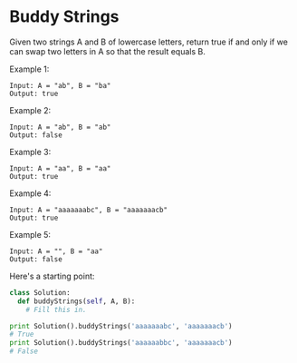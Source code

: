# Buddy Strings

Given two strings A and B of lowercase letters, return true if and only if we can swap two letters in A so that the result equals B.

Example 1:

```
Input: A = "ab", B = "ba"
Output: true
```

Example 2:

```
Input: A = "ab", B = "ab"
Output: false
```

Example 3:

```
Input: A = "aa", B = "aa"
Output: true
```

Example 4:

```
Input: A = "aaaaaaabc", B = "aaaaaaacb"
Output: true
```

Example 5:

```
Input: A = "", B = "aa"
Output: false
```

Here's a starting point:

```python
class Solution:
  def buddyStrings(self, A, B):
    # Fill this in.

print Solution().buddyStrings('aaaaaaabc', 'aaaaaaacb')
# True
print Solution().buddyStrings('aaaaaabbc', 'aaaaaaacb')
# False
```

